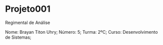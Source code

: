 # Projeto001
Regimental de Análise

Nome: Brayan Titon Uhry;
Número: 5;
Turma: 2ºC;
Curso: Desenvolvimento de Sistemas;
